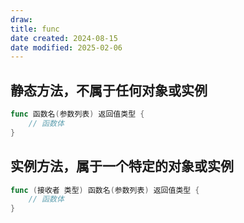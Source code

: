 ```yaml
---
draw:
title: func
date created: 2024-08-15
date modified: 2025-02-06
---
```


## 静态方法，不属于任何对象或实例

```go
func 函数名(参数列表) 返回值类型 {
    // 函数体
}
```

## 实例方法，属于一个特定的对象或实例

```go
func (接收者 类型) 函数名(参数列表) 返回值类型 {
    // 函数体
}
```
